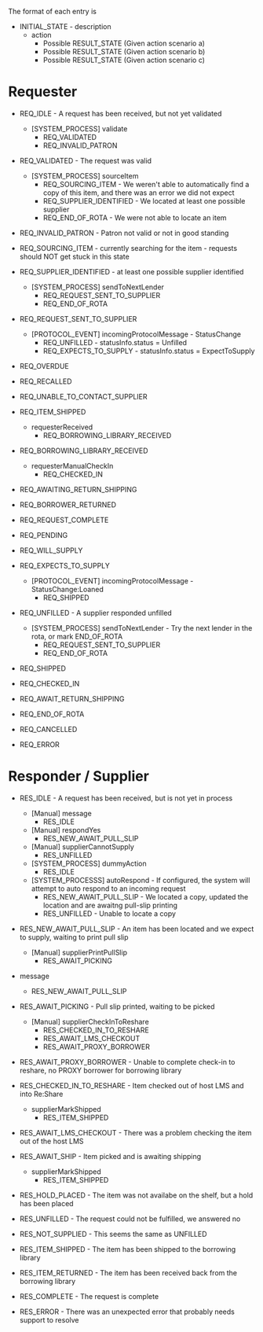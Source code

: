 

The format of each entry is

*  INITIAL_STATE - description
    * action
        * Possible RESULT_STATE (Given action scenario a)
        * Possible RESULT_STATE (Given action scenario b)
        * Possible RESULT_STATE (Given action scenario c)

# Requester

* REQ_IDLE - A request has been received, but not yet validated
    * [SYSTEM_PROCESS] validate
        * REQ_VALIDATED
        * REQ_INVALID_PATRON

* REQ_VALIDATED - The request was valid
    * [SYSTEM_PROCESS] sourceItem
        * REQ_SOURCING_ITEM - We weren't able to automatically find a copy of this item, and there was an error we did not expect
        * REQ_SUPPLIER_IDENTIFIED - We located at least one possible supplier
        * REQ_END_OF_ROTA - We were not able to locate an item

* REQ_INVALID_PATRON - Patron not valid or not in good standing

* REQ_SOURCING_ITEM - currently searching for the item - requests should NOT get stuck in this state

* REQ_SUPPLIER_IDENTIFIED - at least one possible supplier identified
    * [SYSTEM_PROCESS] sendToNextLender
        * REQ_REQUEST_SENT_TO_SUPPLIER
        * REQ_END_OF_ROTA

* REQ_REQUEST_SENT_TO_SUPPLIER
    * [PROTOCOL_EVENT] incomingProtocolMessage - StatusChange
        * REQ_UNFILLED - statusInfo.status = Unfilled
        * REQ_EXPECTS_TO_SUPPLY - statusInfo.status = ExpectToSupply

* REQ_OVERDUE
* REQ_RECALLED

* REQ_UNABLE_TO_CONTACT_SUPPLIER

* REQ_ITEM_SHIPPED
    * requesterReceived
        * REQ_BORROWING_LIBRARY_RECEIVED

* REQ_BORROWING_LIBRARY_RECEIVED
    * requesterManualCheckIn
        * REQ_CHECKED_IN

* REQ_AWAITING_RETURN_SHIPPING
* REQ_BORROWER_RETURNED
* REQ_REQUEST_COMPLETE
* REQ_PENDING
* REQ_WILL_SUPPLY
* REQ_EXPECTS_TO_SUPPLY
    * [PROTOCOL_EVENT] incomingProtocolMessage - StatusChange:Loaned
        * REQ_SHIPPED

* REQ_UNFILLED - A supplier responded unfilled 
    * [SYSTEM_PROCESS] sendToNextLender - Try the next lender in the rota, or mark END_OF_ROTA
        * REQ_REQUEST_SENT_TO_SUPPLIER
        * REQ_END_OF_ROTA

* REQ_SHIPPED
* REQ_CHECKED_IN
* REQ_AWAIT_RETURN_SHIPPING
* REQ_END_OF_ROTA
* REQ_CANCELLED
* REQ_ERROR


# Responder / Supplier

* RES_IDLE - A request has been received, but is not yet in process
    * [Manual] message
        * RES_IDLE
    * [Manual] respondYes
        * RES_NEW_AWAIT_PULL_SLIP
    * [Manual] supplierCannotSupply
        * RES_UNFILLED
    * [SYSTEM_PROCESS] dummyAction
        * RES_IDLE
    * [SYSTEM_PROCESSS] autoRespond - If configured, the system will attempt to auto respond to an incoming request
        * RES_NEW_AWAIT_PULL_SLIP - We located a copy, updated the location and are awaitng pull-slip printing
        * RES_UNFILLED - Unable to locate a copy

* RES_NEW_AWAIT_PULL_SLIP - An item has been located and we expect to supply, waiting to print pull slip
    * [Manual] supplierPrintPullSlip
        * RES_AWAIT_PICKING
* message
    * RES_NEW_AWAIT_PULL_SLIP

* RES_AWAIT_PICKING - Pull slip printed, waiting to be picked
    * [Manual] supplierCheckInToReshare
        * RES_CHECKED_IN_TO_RESHARE
        * RES_AWAIT_LMS_CHECKOUT
        * RES_AWAIT_PROXY_BORROWER

* RES_AWAIT_PROXY_BORROWER - Unable to complete check-in to reshare, no PROXY borrower for borrowing library

* RES_CHECKED_IN_TO_RESHARE - Item checked out of host LMS and into Re:Share
    * supplierMarkShipped
        * RES_ITEM_SHIPPED

* RES_AWAIT_LMS_CHECKOUT - There was a problem checking the item out of the host LMS

* RES_AWAIT_SHIP - Item picked and is awaiting shipping
    * supplierMarkShipped
        * RES_ITEM_SHIPPED

* RES_HOLD_PLACED - The item was not availabe on the shelf, but a hold has been placed

* RES_UNFILLED - The request could not be fulfilled, we answered no

* RES_NOT_SUPPLIED - This seems the same as UNFILLED

* RES_ITEM_SHIPPED - The item has been shipped to the borrowing library

* RES_ITEM_RETURNED - The item has been received back from the borrowing library

* RES_COMPLETE - The request is complete

* RES_ERROR - There was an unexpected error that probably needs support to resolve

